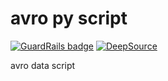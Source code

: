 # avro py script
[![GuardRails badge](https://api.guardrails.io/v2/badges/sangshuduo/avro_script.svg?token=0b79bd3210aea4b6d22432aa5564415bd7b6d9e0ede0f20c15f8bc0da59d358f&provider=github)](https://dashboard.guardrails.io/gh/sangshuduo/76701)
[![DeepSource](https://deepsource.io/gh/sangshuduo/avro_script.svg/?label=active+issues&show_trend=true&token=T2HWI-JywTetYbytioAofMOs)](https://deepsource.io/gh/sangshuduo/avro_script/?ref=repository-badge)

avro data script
